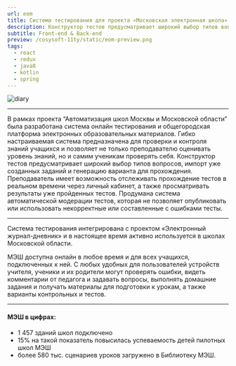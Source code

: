 ```yaml
---
url: eom
title: Система тестирования для проекта «Московская электронная школа»
description: Конструктор тестов предусматривает широкий выбор типов вопросов, импорт уже созданных заданий и генерацию варианта для прохождения. Преподаватель имеет возможность отслеживать прохождение тестов в реальном времени через личный кабинет, а также просматривать результаты уже пройденных тестов. 
subtitle: Front-end & Back-end
preview: /cosysoft-11ty/static/eom-preview.png
tags:
  - react
  - redux
  - java8
  - kotlin
  - spring
---
```

<img src="/cosysoft-11ty/static/eom.png" alt="diary" style="max-width: 100%;"/>

*** 

В рамках проекта “Автоматизация школ Москвы и Московской области” была разработана система онлайн тестирования и общегородская платформа электронных образовательных материалов. Гибко настраиваемая система предназначена для проверки и контроля знаний учащихся и позволяет не только преподавателю оценивать уровень знаний, но и самим ученикам проверять себя. Конструктор тестов предусматривает широкий выбор типов вопросов, импорт уже созданных заданий и генерацию варианта для прохождения. Преподаватель имеет возможность отслеживать прохождение тестов в реальном времени через личный кабинет, а также просматривать результаты уже пройденных тестов. Продумана система автоматической модерации тестов, которая не позволяет опубликовать или использовать некорректные или составленные с ошибками тесты.

***

Система тестирования интегрирована с проектом «Электронный журнал-дневник» и в настоящее время активно используется в школах Московской области.

МЭШ доступна онлайн в любое время и для всех учащихся, подключенных к ней. С любых удобных для пользователей устройств учителя, ученики и их родители могут проверять ошибки, видеть комментарии от педагога и задавать вопросы, выполнять домашние задания и получать материалы для подготовки к урокам, а также варианты контрольных и тестов.

***
#### МЭШ в цифрах:

- 1 457 зданий школ подключено
- 15% на такой показатель повысилась успеваемость детей пилотных школ МЭШ
- более 580 тыс. сценариев уроков загружено в Библиотеку МЭШ.